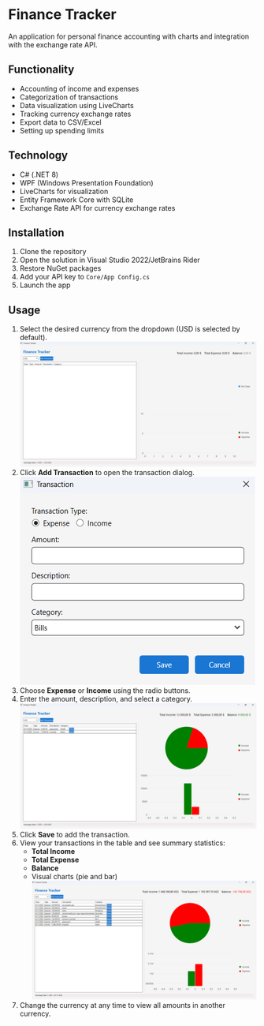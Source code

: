 # Finance Tracker

An application for personal finance accounting with charts and integration with the exchange rate API.

## Functionality

- Accounting of income and expenses
- Categorization of transactions
- Data visualization using LiveCharts
- Tracking currency exchange rates
- Export data to CSV/Excel
- Setting up spending limits

## Technology

- C# (.NET 8)
- WPF (Windows Presentation Foundation)
- LiveCharts for visualization
- Entity Framework Core with SQLite
- Exchange Rate API for currency exchange rates

## Installation

1. Clone the repository
2. Open the solution in Visual Studio 2022/JetBrains Rider
3. Restore NuGet packages
4. Add your API key to `Core/App Config.cs`
5. Launch the app

## Usage

1. Select the desired currency from the dropdown (USD is selected by default).
   ![Main Menu](resources/firstScreen.png)
2. Click **Add Transaction** to open the transaction dialog.
   ![Add Transaction](resources/fourthScreen.png)
3. Choose **Expense** or **Income** using the radio buttons.
4. Enter the amount, description, and select a category.
   ![Fill Transaction](resources/secondScreen.png)
5. Click **Save** to add the transaction.
6. View your transactions in the table and see summary statistics:
   - **Total Income**
   - **Total Expense**
   - **Balance**
   - Visual charts (pie and bar)
   ![Dashboard](resources/thirdScreen.png)
7. Change the currency at any time to view all amounts in another currency.